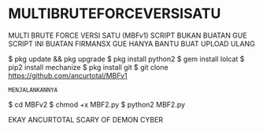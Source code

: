 # MULTIBRUTEFORCEVERSISATU

MULTI BRUTE FORCE VERSI SATU (MBFv1)
SCRIPT BUKAN BUATAN GUE
SCRIPT INI BUATAN FIRMANSX
GUE HANYA BANTU BUAT UPLOAD ULANG

$ pkg update && pkg upgrade
$ pkg install python2
$ gem install lolcat
$ pip2 install mechanize
$ pkg install git
$ git clone 
https://github.com/ancurtotal/MBFv1


```MENJALANKANNYA```

$ cd MBFv2
$ chmod +x MBF2.py
$ python2 MBF2.py


EKAY ANCURTOTAL
SCARY OF DEMON CYBER

